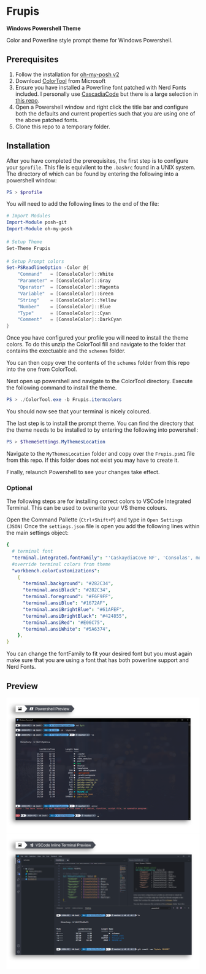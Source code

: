 # Frupis

**Windows Powershell Theme**

Color and Powerline style prompt theme for Windows Powershell.

## Prerequisites

1. Follow the installation for [oh-my-posh v2](https://github.com/JanDeDobbeleer/oh-my-posh)
2. Download [ColorTool](https://github.com/microsoft/terminal/tree/main/src/tools/ColorTool) from Microsoft
3. Ensure you have installed a Powerline font patched with Nerd Fonts included. I personally use [CascadiaCode](https://github.com/ryanoasis/nerd-fonts/blob/master/patched-fonts/CascadiaCode/complete/Caskaydia%20Cove%20Regular%20Nerd%20Font%20Complete%20Mono%20Windows%20Compatible.ttf) but there is a large selection in [this repo](https://github.com/ryanoasis/nerd-fonts/tree/master/patched-fonts).
4. Open a Powershell window and right click the title bar and configure both the defaults and current properties such that you are using one of the above patched fonts.
5. Clone this repo to a temporary folder.

## Installation

After you have completed the prerequisites, the first step is to configure your `$profile`. This file is equivilent to the `.bashrc` found in a UNIX system.
The directory of which can be found by entering the following into a powershell window:

```powershell
PS > $profile
```

You will need to add the following lines to the end of the file:

```powershell
# Import Modules
Import-Module posh-git
Import-Module oh-my-posh

# Setup Theme
Set-Theme Frupis

# Setup Prompt colors
Set-PSReadlineOption -Color @{
    "Command"   = [ConsoleColor]::White
    "Parameter" = [ConsoleColor]::Gray
    "Operator"  = [ConsoleColor]::Magenta
    "Variable"  = [ConsoleColor]::Green
    "String"    = [ConsoleColor]::Yellow
    "Number"    = [ConsoleColor]::Blue
    "Type"      = [ConsoleColor]::Cyan
    "Comment"   = [ConsoleColor]::DarkCyan
}
```

Once you have configured your profile you will need to install the theme colors.
To do this unzip the ColorTool fill and navigate to the folder that contains the exectuable and the `schemes` folder.

You can then copy over the contents of the `schemes` folder from this repo into the one from ColorTool.

Next open up powershell and navigate to the ColorTool directory. Execute the following command to install the theme.

```powershell
PS > ./ColorTool.exe -b Frupis.itermcolors
```

You should now see that your terminal is nicely coloured.

The last step is to install the prompt theme.
You can find the directory that the theme needs to be installed to by entering the following into powershell:

```powershell
PS > $ThemeSettings.MyThemesLocation
```

Navigate to the `MyThemesLocation` folder and copy over the `Frupis.psm1` file from this repo.
If this folder does not exist you may have to create it.

Finally, relaunch Powershell to see your changes take effect.

### **Optional**

The following steps are for installing correct colors to VSCode Integrated Terminal. This can be used to overwrite your VS theme colours.

Open the Command Pallette (`Ctrl+Shift+P`) and type in `Open Settings (JSON)`
Once the `settings.json` file is open you add the following lines within the main settings object:

```yaml
{
  # terminal font
  "terminal.integrated.fontFamily": "'CaskaydiaCove NF', 'Consolas', monospace",
  #override terminal colors from theme
  "workbench.colorCustomizations":
    {
      "terminal.background": "#282C34",
      "terminal.ansiBlack": "#282C34",
      "terminal.foreground": "#F6F9FF",
      "terminal.ansiBlue": "#1672AF",
      "terminal.ansiBrightBlue": "#61AFEF",
      "terminal.ansiBrightBlack": "#424855",
      "terminal.ansiRed": "#E06C75",
      "terminal.ansiWhite": "#5A6374",
    },
}
```

You can change the fontFamily to fit your desired font but you must again make sure that you are using a font that has both powerline support and Nerd Fonts.

## Preview

<img src="./screenshots/Powershell.png">

</br>

<img src="./screenshots/VSCode.png">
